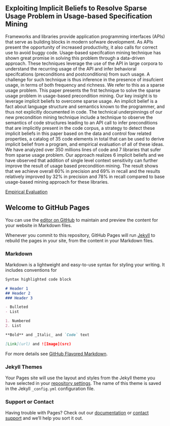 ## Exploiting Implicit Beliefs to Resolve Sparse Usage Problem in Usage-based Specification Mining

Frameworks and libraries provide application programming interfaces (APIs) that serve as building blocks in modern sofware development. As APIs present the opportunity of increased productivity, it also calls for correct use to avoid buggy code. Usage-based specifcation mining technique has shown great promise in solving this problem through a data-driven approach. These techniques leverage the use of the API in large corpora to understand the recurring usage of the API and infer behavioral specifcations (preconditions and postconditions) from such usage. A challenge for such technique is thus inference in the presence of insufcient usage, in terms of both frequency and richness. We refer to this as a sparse usage problem. This paper presents the frst technique to solve the sparse usage problem in usage-based precondition mining. Our key insight is to leverage implicit beliefs to overcome sparse usage. An implicit belief is a fact about language structure and semantics known to the programmer, and thus not explicitly documented in code. The technical underpinnings of our new precondition mining technique include a technique to observe the semantics of code structures leading to an API call to infer preconditions that are implicitly present in the code corpus, a strategy to detect these implicit beliefs in this paper based on the data and control fow related properties, a catalog of 35 code elements in total that can be used to derive implicit belief from a program, and empirical evaluation of all of these ideas. We have analyzed over 350 millions lines of code and 7 libraries that sufer from sparse usage problem. Our approach realizes 6 implicit beliefs and we have observed that addition of single level context sensitivity can further improve the result of usage based precondition mining. The result shows that we achieve overall 60% in precision and 69% in recall and the results relatively improved by 32% in precision and 78% in recall compared to base usage-based mining approach for these libraries.

[Empirical Evaluation](eval.md)

## Welcome to GitHub Pages

You can use the [editor on GitHub](https://github.com/doubleblinddoubleblind/oopsla2017/edit/master/index.md) to maintain and preview the content for your website in Markdown files.

Whenever you commit to this repository, GitHub Pages will run [Jekyll](https://jekyllrb.com/) to rebuild the pages in your site, from the content in your Markdown files.

### Markdown

Markdown is a lightweight and easy-to-use syntax for styling your writing. It includes conventions for

```markdown
Syntax highlighted code block

# Header 1
## Header 2
### Header 3

- Bulleted
- List

1. Numbered
2. List

**Bold** and _Italic_ and `Code` text

[Link](url) and ![Image](src)
```

For more details see [GitHub Flavored Markdown](https://guides.github.com/features/mastering-markdown/).

### Jekyll Themes

Your Pages site will use the layout and styles from the Jekyll theme you have selected in your [repository settings](https://github.com/doubleblinddoubleblind/oopsla2017/settings). The name of this theme is saved in the Jekyll `_config.yml` configuration file.

### Support or Contact

Having trouble with Pages? Check out our [documentation](https://help.github.com/categories/github-pages-basics/) or [contact support](https://github.com/contact) and we’ll help you sort it out.

